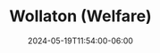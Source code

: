 ---
title: "Wollaton (Welfare)"
date: 2024-05-19T11:54:00-06:00
lng: "-1.2099768818228345"
lat: "52.948222983914825"
---